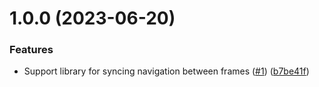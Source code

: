 # 1.0.0 (2023-06-20)


### Features

* Support library for syncing navigation between frames ([#1](https://github.com/kapetacom/sdk-web-microfrontend-frame/issues/1)) ([b7be41f](https://github.com/kapetacom/sdk-web-microfrontend-frame/commit/b7be41f876db393887be4dd9f16291c02ba21e74))
